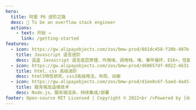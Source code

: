 ```yaml
---
hero:
  title: 阿里 P6 进阶之路
  desc: 🍙 To be an overflow stack engineer
  actions:
    - text: 开始 →
      link: /getting-started
features:
  - icon: https://gw.alipayobjects.com/zos/bmw-prod/881dc458-f20b-407b-947a-95104b5ec82b/k79dm8ih_w144_h144.png
    title: Javascript 语言进阶
    desc: 涵盖 Javascript 语言底层原理，作用域、调用栈、堆、事件循环，ES6+，性能优化
  - icon: https://gw.alipayobjects.com/zos/bmw-prod/d60657df-0822-4631-9d7c-e7a869c2f21c/k79dmz3q_w126_h126.png
    title: html、css 高级进阶
    desc: html5特性研究、css3高级用法、布局、动画
  - icon: https://gw.alipayobjects.com/zos/bmw-prod/d1ee0c6f-5aed-4a45-a507-339a4bfe076c/k7bjsocq_w144_h144.png
    title: 服务端及运维技术
    desc: Node.js、服务端渲染，持续集成/部署
footer: Open-source MIT Licensed | Copyright © 2022<br />Powered by [dumi](https://d.umijs.org/zh-CN)
---
```

